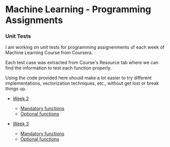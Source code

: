 # Machine Learning - Programming Assignments

### Unit Tests

I am working on unit tests for programming assignenments of each week of
Machine Learning Course from Coursera.  

Each test case was extracted from Course's Resource tab where we can find
the information to test each function properly.  

Using the code provided here should make a lot easier to try different
implementations, vectorization techniques, etc., without get lost or
break things up.

- [Week 2](week2)
  - [Mandatory functions](week2/ex1_unit_tests.m)
  - [Optional functions](week2/ex1_unit_tests-Optional.m)

- [Week 3](week3)
  - [Mandatory functions](week3/ex2_unit_tests.m)
  - [Optional functions](week3/ex2_unit_tests-Optional.m)
